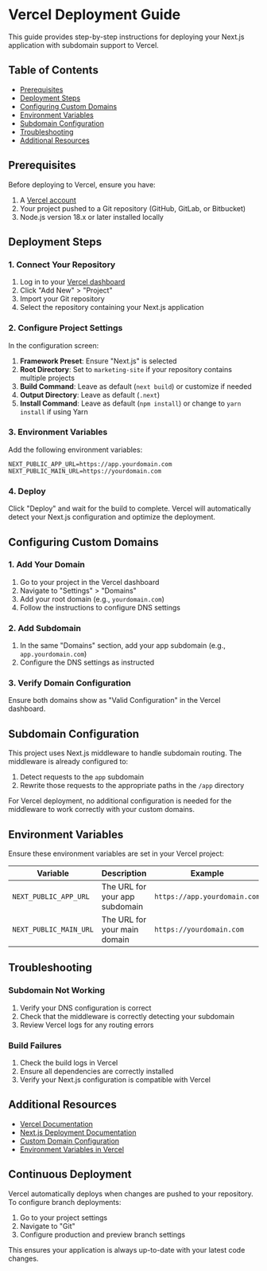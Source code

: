 # Vercel Deployment Guide

This guide provides step-by-step instructions for deploying your Next.js application with subdomain support to Vercel.

## Table of Contents

- [Prerequisites](#prerequisites)
- [Deployment Steps](#deployment-steps)
- [Configuring Custom Domains](#configuring-custom-domains)
- [Environment Variables](#environment-variables)
- [Subdomain Configuration](#subdomain-configuration)
- [Troubleshooting](#troubleshooting)
- [Additional Resources](#additional-resources)

## Prerequisites

Before deploying to Vercel, ensure you have:

1. A [Vercel account](https://vercel.com/signup)
2. Your project pushed to a Git repository (GitHub, GitLab, or Bitbucket)
3. Node.js version 18.x or later installed locally

## Deployment Steps

### 1. Connect Your Repository

1. Log in to your [Vercel dashboard](https://vercel.com/dashboard)
2. Click "Add New" > "Project"
3. Import your Git repository
4. Select the repository containing your Next.js application

### 2. Configure Project Settings

In the configuration screen:

1. **Framework Preset**: Ensure "Next.js" is selected
2. **Root Directory**: Set to `marketing-site` if your repository contains multiple projects
3. **Build Command**: Leave as default (`next build`) or customize if needed
4. **Output Directory**: Leave as default (`.next`)
5. **Install Command**: Leave as default (`npm install`) or change to `yarn install` if using Yarn

### 3. Environment Variables

Add the following environment variables:

```
NEXT_PUBLIC_APP_URL=https://app.yourdomain.com
NEXT_PUBLIC_MAIN_URL=https://yourdomain.com
```

### 4. Deploy

Click "Deploy" and wait for the build to complete. Vercel will automatically detect your Next.js configuration and optimize the deployment.

## Configuring Custom Domains

### 1. Add Your Domain

1. Go to your project in the Vercel dashboard
2. Navigate to "Settings" > "Domains"
3. Add your root domain (e.g., `yourdomain.com`)
4. Follow the instructions to configure DNS settings

### 2. Add Subdomain

1. In the same "Domains" section, add your app subdomain (e.g., `app.yourdomain.com`)
2. Configure the DNS settings as instructed

### 3. Verify Domain Configuration

Ensure both domains show as "Valid Configuration" in the Vercel dashboard.

## Subdomain Configuration

This project uses Next.js middleware to handle subdomain routing. The middleware is already configured to:

1. Detect requests to the `app` subdomain
2. Rewrite those requests to the appropriate paths in the `/app` directory

For Vercel deployment, no additional configuration is needed for the middleware to work correctly with your custom domains.

## Environment Variables

Ensure these environment variables are set in your Vercel project:

| Variable | Description | Example |
|----------|-------------|---------|
| `NEXT_PUBLIC_APP_URL` | The URL for your app subdomain | `https://app.yourdomain.com` |
| `NEXT_PUBLIC_MAIN_URL` | The URL for your main domain | `https://yourdomain.com` |

## Troubleshooting

### Subdomain Not Working

1. Verify your DNS configuration is correct
2. Check that the middleware is correctly detecting your subdomain
3. Review Vercel logs for any routing errors

### Build Failures

1. Check the build logs in Vercel
2. Ensure all dependencies are correctly installed
3. Verify your Next.js configuration is compatible with Vercel

## Additional Resources

- [Vercel Documentation](https://vercel.com/docs)
- [Next.js Deployment Documentation](https://nextjs.org/docs/deployment)
- [Custom Domain Configuration](https://vercel.com/docs/concepts/projects/domains)
- [Environment Variables in Vercel](https://vercel.com/docs/concepts/projects/environment-variables)

## Continuous Deployment

Vercel automatically deploys when changes are pushed to your repository. To configure branch deployments:

1. Go to your project settings
2. Navigate to "Git"
3. Configure production and preview branch settings

This ensures your application is always up-to-date with your latest code changes.